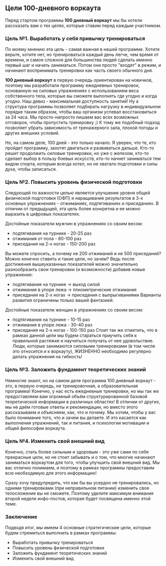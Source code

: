 ## Цели 100-дневного воркаута

Перед стартом программы **100 дневный воркаут** мы бы хотели рассказать вам о тех целях, которые ставим перед каждым участником. 

### Цель №1. Выработать у себя привычку тренироваться

По моему мнению эта цель - самая важная в нашей программе. Хотите верьте, хотите нет, но тренироваться каждый день легче, чем время от времени, и самое сложное для большинства людей сделать именно первый шаг и начать заниматься. Потом они просто "входят" в режим, и начинают воспринимать тренировки как часть своего обычного дня. 

**100 дневный воркаут** в первую очередь ориентирован на новичков, поэтому мы разработали программу ежедневных тренировок, основанную на силовых упражнениях с использованием веса собственного тела, которые вы сможете выполнять где угодно и когда угодно. Наш девиз - максимальная доступность занятий! Ну а структура программы позволяет подбирать нагрузку в индивидуальном порядке таким образом, чтобы ваш организм успевал восстановиться за 24 часа. Мы просто-напросто лишаем вас всех возможных отговорок, чтобы пропустить тренировку ;) К тому же подобный подход позволяет убрать зависимость от тренажерного зала, плохой погоды и других внешних условий. 

Но, на самом деле, 100 дней - это только начало. Я уверен, что те, кто пройдет программу, захотят двигаться и развиваться дальше. Кто-то решит продолжить силовые тренировки, но уже с железом, кто-то сделает выбор в пользу боевых искусств, кто-то начнет заниматься тем видом спорта, которым всегда хотел, но не хватало подготовки и силы духа, чтобы записаться. 

### Цель №2. Повысить уровень физической подготовки

Следующей по важности целью является улучшение уровня общей физической подготовки (ОФП) и наращивание результатов в 3-х основных упражнениях - отжиманиях, подтягиваниях и приседаниях. В отличии от предыдущей, эта цель более конкретна и ее можно выразить в цифровых показателях. 

Достойные показатели мужчин в упражнениях со своим весом: 

- подтягивания на турнике - 20-25 раз 
- отжимания от пола - 80-100 раз 
- приседания на 2-х ногах - 150-200 раз 

Вы можете спросить, а почему не 200 отжиманий и не 500 приседаний? Можно конечно ставить и такие цели, но зачем? Ведь после достижения вышеуказанных показателей можно значительно разнообразить свои тренировки (и возможности) добавив новые упражнения: 

- подтягивания на турнике -&gt; выход силой 
- отжимания в упоре лежа -&gt; плиометрические отжимания 
- приседания на 2-х ногах -&gt; приседания с выпрыгиваниями 
Варианты развития ограничены только вашей фантазией. 

Достойные показатели женщин в упражнениях со своим весом: 

- подтягивания на турнике - 10-15 раз 
- отжимания в упоре лежа - 30-40 раз 
- приседания на 2-х ногах - 100-150 раз 
Стоит так же отметить, что в рамках данной цели мы будем стараться приучить себя к правильной растяжке и научиться получать от нее удовольствие. Люди, которые занимаются силовыми тренировками (в том числе это относится и к воркауту), ЖИЗНЕННО необходимо регулярно делать упражнения на гибкость! 

### Цель №3. Заложить фундамент теоретических знаний

Немногие знают, но на самом деле программа 100 дневный воркаут - это, в первую очередь, не тренировочная, а образовательная программа! Конечно, у нас есть ежедневные тренировки, но мы так же предоставляем вам огромный объём структурированной базовой теоретической информации в различных областях! В отличии от других, мы не даём готовые ответы и рекомендации, но вместо этого рассказываем и объясняем, как, что и почему. Мы хотим, чтобы у вас было понимание того, что и зачем вы делаете. И это касается как выполнения упражнений, так и питания, и психологии мотивации и общей философии воркаута. 

### Цель №4. Изменить свой внешний вид

Конечно, стать более сильным и здоровым - это уже сами по себе прекрасные цели, но не стоит забывать и о том, что многие начинают заниматься воркаутом для того, чтобы улучшить свой внешний вид. Мы вас отлично понимаем, и поэтому в рамках программы предоставим всю необходимую для этого информацию! 

Сразу хочу предупредить, что как бы вы усердно не тренировались, но одними тренировками (при неправильном питании) изменить свое телосложение вы не сможете. Поэтому уделите максимум внимания второй неделе инфо-постов, которая будет посвящена именно этой теме. 

### Заключение

Подводя итог, мы имеем 4 основные стратегические цели, которые будем стремиться выполнить в рамках программы: 

- Выработать привычку тренироваться 
- Повысить уровень физической подготовки 
- Заложить фундамент теоретических знаний 
- Изменить свой внешний вид 

